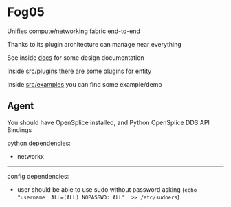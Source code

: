 # Fog05


Unifies compute/networking fabric end-to-end

Thanks to its plugin architecture can manage near everything

See inside [docs](../docs) for some design documentation

Inside [src/plugins](../src/plugins) there are some plugins for entity

Inside [src/examples](../src/examples) you can find some example/demo



## Agent

You should have OpenSplice installed, and Python OpenSplice DDS API Bindings


python dependencies:

- networkx

---

config dependencies:

- user should be able to use sudo without password asking (`echo "username  ALL=(ALL) NOPASSWD: ALL"  >> /etc/sudoers`)

